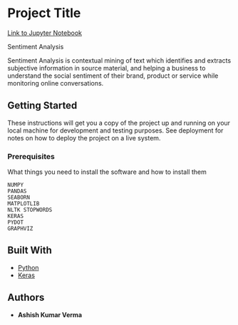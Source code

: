 # Project Title
[Link to Jupyter Notebook](https://nbviewer.jupyter.org/github/ashish1500616/Machine-Learning-Projects/blob/master/p7_capstone_project/Sentiment_Analysis_Udacity.ipynb)

Sentiment Analysis

Sentiment Analysis is contextual mining of text which identifies and extracts subjective information in source material, and helping a business to understand the social sentiment of their brand, product or service while monitoring online conversations.

## Getting Started

These instructions will get you a copy of the project up and running on your local machine for development and testing purposes. See deployment for notes on how to deploy the project on a live system.

### Prerequisites

What things you need to install the software and how to install them

```
NUMPY
PANDAS
SEABORN
MATPLOTLIB
NLTK STOPWORDS
KERAS
PYDOT
GRAPHVIZ
```


## Built With

* [Python](https://www.python.org) 
* [Keras](https://pypi.org/project/Keras/) 



## Authors

* **Ashish Kumar Verma** 

